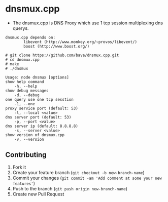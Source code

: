 dnsmux.cpp
========

 * The dnsmux.cpp is DNS Proxy which use 1 tcp session multiplexing dns querys.

```
dnsmux.cpp depends on:
        libevent (http://www.monkey.org/~provos/libevent/)
        boost (http://www.boost.org/)

# git clone https://github.com/bave/dnsmux.cpp.git
# cd dnsmux.cpp
# make
# ./dnsmux
```

```
Usage: node dnsmux [options]
show help command
    -h, --help
show debug messages
    -d, --debug
one query use one tcp sesstion
    -1, --one
proxy service port (default: 53)
    -l, --local <value>
dns server port (default: 53)
    -p, --port <value>
dns server ip (default: 8.8.8.8)
    -s, --server <value>
show version of dnsmux.cpp
    -v, --version
```

## Contributing

1. Fork it
2. Create your feature branch (`git checkout -b new-branch-name`)
3. Commit your changes (`git commit -am 'Add comment at some your new features'`)
4. Push to the branch (`git push origin new-branch-name`)
5. Create new Pull Request


